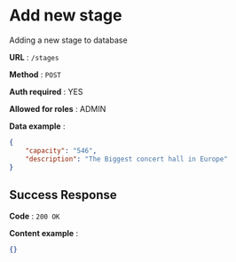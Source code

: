 # Add new stage

Adding a new stage to database

**URL** : `/stages`

**Method** : `POST`

**Auth required** : YES

**Allowed for roles** : ADMIN

**Data example** :

```json
{
    "capacity": "546",
    "description": "The Biggest concert hall in Europe"
}
```

## Success Response
**Code** : `200 OK`

**Content example** : 

```json
{}
```